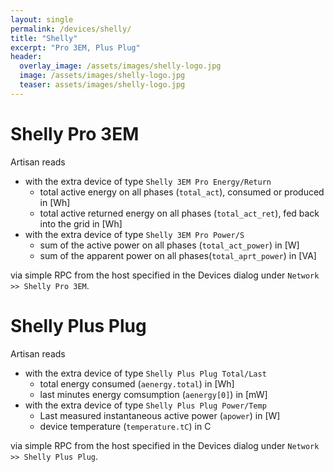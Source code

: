 ```yaml
---
layout: single
permalink: /devices/shelly/
title: "Shelly"
excerpt: "Pro 3EM, Plus Plug"
header:
  overlay_image: /assets/images/shelly-logo.jpg
  image: /assets/images/shelly-logo.jpg
  teaser: assets/images/shelly-logo.jpg
---
```


# Shelly Pro 3EM

Artisan reads

- with the extra device of type `Shelly 3EM Pro Energy/Return`
   - total active energy on all phases (`total_act`), consumed or produced in [Wh]
   - total active returned energy on all phases (`total_act_ret`), fed back into the grid in [Wh]
- with the extra device of type `Shelly 3EM Pro Power/S`
   - sum of the active power on all phases (`total_act_power`) in [W]
   - sum of the apparent power on all phases(`total_aprt_power`) in [VA]

 via simple RPC from the host specified in the Devices dialog under `Network >> Shelly Pro 3EM`.


# Shelly Plus Plug


Artisan reads

- with the extra device of type `Shelly Plus Plug Total/Last`
   - total energy consumed (`aenergy.total`) in [Wh]
   - last minutes energy comsumption (`aenergy[0]`) in [mW]
- with the extra device of type `Shelly Plus Plug Power/Temp`
   - Last measured instantaneous active power (`apower`) in [W]
   - device temperature (`temperature.tC`) in C


via simple RPC from the host specified in the Devices dialog under `Network >> Shelly Plus Plug`.
